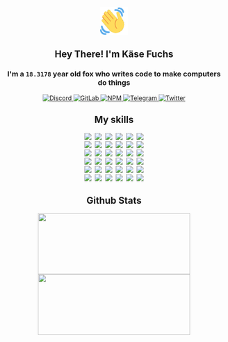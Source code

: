 <div><p align=center><img src=./resources/images/wave.gif width=64px height=64px></p><h2 align=center>Hey There! I'm Käse Fuchs</h2><h3 align=center>I'm a <code>18.3178</code> year old fox who writes code to make computers do things</h3><p align=center><a href=https://discord.com/users/507526681125322772><img alt=Discord src="https://img.shields.io/badge/Discord-5865F2?logo=discord&logoColor=white&style=flat-square#6a27f18308675af0c232108c916edaae"> </a><a href=https://gitlab.com/kasefuchs><img alt=GitLab src="https://img.shields.io/badge/GitLab-330F63?logo=gitlab&logoColor=white&style=flat-square#6a27f18308675af0c232108c916edaae"> </a><a href=https://npmjs.com/~kasefuchs><img alt=NPM src="https://img.shields.io/badge/NPM-CB3837?logo=npm&logoColor=white&style=flat-square#6a27f18308675af0c232108c916edaae"> </a><a href=https://t.me/kasefuchs><img alt=Telegram src="https://img.shields.io/badge/Telegram-2CA5E0?logo=telegram&logoColor=white&style=flat-square#6a27f18308675af0c232108c916edaae"> </a><a href=https://twitter.com/kasefuchs><img alt=Twitter src="https://img.shields.io/badge/Twitter-1DA1F2?logo=twitter&logoColor=white&style=flat-square#6a27f18308675af0c232108c916edaae"></a></p><h2 align=center>My skills</h2><p align=center><a href=https://aws.amazon.com/ ><picture><source srcset="https://skillicons.dev/icons?i=aws&theme=dark#6a27f18308675af0c232108c916edaae" media="(prefers-color-scheme: dark)"><source srcset="https://skillicons.dev/icons?i=aws&theme=light#6a27f18308675af0c232108c916edaae" media="(prefers-color-scheme: light), (prefers-color-scheme: no-preference)"><img src="https://skillicons.dev/icons?i=aws&theme=light#6a27f18308675af0c232108c916edaae"></picture></a>&nbsp;&nbsp;<a href=https://en.wikipedia.org/wiki/Bash_(Unix_shell)><picture><source srcset="https://skillicons.dev/icons?i=bash&theme=dark#6a27f18308675af0c232108c916edaae" media="(prefers-color-scheme: dark)"><source srcset="https://skillicons.dev/icons?i=bash&theme=light#6a27f18308675af0c232108c916edaae" media="(prefers-color-scheme: light), (prefers-color-scheme: no-preference)"><img src="https://skillicons.dev/icons?i=bash&theme=light#6a27f18308675af0c232108c916edaae"></picture></a>&nbsp;&nbsp;<a href=https://discord.com/developers/docs><picture><source srcset="https://skillicons.dev/icons?i=bots&theme=dark#6a27f18308675af0c232108c916edaae" media="(prefers-color-scheme: dark)"><source srcset="https://skillicons.dev/icons?i=bots&theme=light#6a27f18308675af0c232108c916edaae" media="(prefers-color-scheme: light), (prefers-color-scheme: no-preference)"><img src="https://skillicons.dev/icons?i=bots&theme=light#6a27f18308675af0c232108c916edaae"></picture></a>&nbsp;&nbsp;<a href=https://www.cloudflare.com/ ><picture><source srcset="https://skillicons.dev/icons?i=cloudflare&theme=dark#6a27f18308675af0c232108c916edaae" media="(prefers-color-scheme: dark)"><source srcset="https://skillicons.dev/icons?i=cloudflare&theme=light#6a27f18308675af0c232108c916edaae" media="(prefers-color-scheme: light), (prefers-color-scheme: no-preference)"><img src="https://skillicons.dev/icons?i=cloudflare&theme=light#6a27f18308675af0c232108c916edaae"></picture></a>&nbsp;&nbsp;<a href=https://en.wikipedia.org/wiki/CSS><picture><source srcset="https://skillicons.dev/icons?i=css&theme=dark#6a27f18308675af0c232108c916edaae" media="(prefers-color-scheme: dark)"><source srcset="https://skillicons.dev/icons?i=css&theme=light#6a27f18308675af0c232108c916edaae" media="(prefers-color-scheme: light), (prefers-color-scheme: no-preference)"><img src="https://skillicons.dev/icons?i=css&theme=light#6a27f18308675af0c232108c916edaae"></picture></a>&nbsp;&nbsp;<a href=https://www.docker.com/ ><picture><source srcset="https://skillicons.dev/icons?i=docker&theme=dark#6a27f18308675af0c232108c916edaae" media="(prefers-color-scheme: dark)"><source srcset="https://skillicons.dev/icons?i=docker&theme=light#6a27f18308675af0c232108c916edaae" media="(prefers-color-scheme: light), (prefers-color-scheme: no-preference)"><img src="https://skillicons.dev/icons?i=docker&theme=light#6a27f18308675af0c232108c916edaae"></picture></a><br><a href=https://www.electronjs.org/ ><picture><source srcset="https://skillicons.dev/icons?i=electron&theme=dark#6a27f18308675af0c232108c916edaae" media="(prefers-color-scheme: dark)"><source srcset="https://skillicons.dev/icons?i=electron&theme=light#6a27f18308675af0c232108c916edaae" media="(prefers-color-scheme: light), (prefers-color-scheme: no-preference)"><img src="https://skillicons.dev/icons?i=electron&theme=light#6a27f18308675af0c232108c916edaae"></picture></a>&nbsp;&nbsp;<a href=https://expressjs.com/ ><picture><source srcset="https://skillicons.dev/icons?i=express&theme=dark#6a27f18308675af0c232108c916edaae" media="(prefers-color-scheme: dark)"><source srcset="https://skillicons.dev/icons?i=express&theme=light#6a27f18308675af0c232108c916edaae" media="(prefers-color-scheme: light), (prefers-color-scheme: no-preference)"><img src="https://skillicons.dev/icons?i=express&theme=light#6a27f18308675af0c232108c916edaae"></picture></a>&nbsp;&nbsp;<a href=https://www.figma.com/ ><picture><source srcset="https://skillicons.dev/icons?i=figma&theme=dark#6a27f18308675af0c232108c916edaae" media="(prefers-color-scheme: dark)"><source srcset="https://skillicons.dev/icons?i=figma&theme=light#6a27f18308675af0c232108c916edaae" media="(prefers-color-scheme: light), (prefers-color-scheme: no-preference)"><img src="https://skillicons.dev/icons?i=figma&theme=light#6a27f18308675af0c232108c916edaae"></picture></a>&nbsp;&nbsp;<a href=https://firebase.google.com/ ><picture><source srcset="https://skillicons.dev/icons?i=firebase&theme=dark#6a27f18308675af0c232108c916edaae" media="(prefers-color-scheme: dark)"><source srcset="https://skillicons.dev/icons?i=firebase&theme=light#6a27f18308675af0c232108c916edaae" media="(prefers-color-scheme: light), (prefers-color-scheme: no-preference)"><img src="https://skillicons.dev/icons?i=firebase&theme=light#6a27f18308675af0c232108c916edaae"></picture></a>&nbsp;&nbsp;<a href=https://flask.palletsprojects.com/ ><picture><source srcset="https://skillicons.dev/icons?i=flask&theme=dark#6a27f18308675af0c232108c916edaae" media="(prefers-color-scheme: dark)"><source srcset="https://skillicons.dev/icons?i=flask&theme=light#6a27f18308675af0c232108c916edaae" media="(prefers-color-scheme: light), (prefers-color-scheme: no-preference)"><img src="https://skillicons.dev/icons?i=flask&theme=light#6a27f18308675af0c232108c916edaae"></picture></a>&nbsp;&nbsp;<a href=https://cloud.google.com/ ><picture><source srcset="https://skillicons.dev/icons?i=gcp&theme=dark#6a27f18308675af0c232108c916edaae" media="(prefers-color-scheme: dark)"><source srcset="https://skillicons.dev/icons?i=gcp&theme=light#6a27f18308675af0c232108c916edaae" media="(prefers-color-scheme: light), (prefers-color-scheme: no-preference)"><img src="https://skillicons.dev/icons?i=gcp&theme=light#6a27f18308675af0c232108c916edaae"></picture></a><br><a href=https://git-scm.com/ ><picture><source srcset="https://skillicons.dev/icons?i=git&theme=dark#6a27f18308675af0c232108c916edaae" media="(prefers-color-scheme: dark)"><source srcset="https://skillicons.dev/icons?i=git&theme=light#6a27f18308675af0c232108c916edaae" media="(prefers-color-scheme: light), (prefers-color-scheme: no-preference)"><img src="https://skillicons.dev/icons?i=git&theme=light#6a27f18308675af0c232108c916edaae"></picture></a>&nbsp;&nbsp;<a href=https://github.com/ ><picture><source srcset="https://skillicons.dev/icons?i=github&theme=dark#6a27f18308675af0c232108c916edaae" media="(prefers-color-scheme: dark)"><source srcset="https://skillicons.dev/icons?i=github&theme=light#6a27f18308675af0c232108c916edaae" media="(prefers-color-scheme: light), (prefers-color-scheme: no-preference)"><img src="https://skillicons.dev/icons?i=github&theme=light#6a27f18308675af0c232108c916edaae"></picture></a>&nbsp;&nbsp;<a href=https://gitlab.com/ ><picture><source srcset="https://skillicons.dev/icons?i=gitlab&theme=dark#6a27f18308675af0c232108c916edaae" media="(prefers-color-scheme: dark)"><source srcset="https://skillicons.dev/icons?i=gitlab&theme=light#6a27f18308675af0c232108c916edaae" media="(prefers-color-scheme: light), (prefers-color-scheme: no-preference)"><img src="https://skillicons.dev/icons?i=gitlab&theme=light#6a27f18308675af0c232108c916edaae"></picture></a>&nbsp;&nbsp;<a href=https://www.heroku.com/ ><picture><source srcset="https://skillicons.dev/icons?i=heroku&theme=dark#6a27f18308675af0c232108c916edaae" media="(prefers-color-scheme: dark)"><source srcset="https://skillicons.dev/icons?i=heroku&theme=light#6a27f18308675af0c232108c916edaae" media="(prefers-color-scheme: light), (prefers-color-scheme: no-preference)"><img src="https://skillicons.dev/icons?i=heroku&theme=light#6a27f18308675af0c232108c916edaae"></picture></a>&nbsp;&nbsp;<a href=https://en.wikipedia.org/wiki/HTML><picture><source srcset="https://skillicons.dev/icons?i=html&theme=dark#6a27f18308675af0c232108c916edaae" media="(prefers-color-scheme: dark)"><source srcset="https://skillicons.dev/icons?i=html&theme=light#6a27f18308675af0c232108c916edaae" media="(prefers-color-scheme: light), (prefers-color-scheme: no-preference)"><img src="https://skillicons.dev/icons?i=html&theme=light#6a27f18308675af0c232108c916edaae"></picture></a>&nbsp;&nbsp;<a href=https://en.wikipedia.org/wiki/JavaScript><picture><source srcset="https://skillicons.dev/icons?i=js&theme=dark#6a27f18308675af0c232108c916edaae" media="(prefers-color-scheme: dark)"><source srcset="https://skillicons.dev/icons?i=js&theme=light#6a27f18308675af0c232108c916edaae" media="(prefers-color-scheme: light), (prefers-color-scheme: no-preference)"><img src="https://skillicons.dev/icons?i=js&theme=light#6a27f18308675af0c232108c916edaae"></picture></a><br><a href=https://en.wikipedia.org/wiki/Linux><picture><source srcset="https://skillicons.dev/icons?i=linux&theme=dark#6a27f18308675af0c232108c916edaae" media="(prefers-color-scheme: dark)"><source srcset="https://skillicons.dev/icons?i=linux&theme=light#6a27f18308675af0c232108c916edaae" media="(prefers-color-scheme: light), (prefers-color-scheme: no-preference)"><img src="https://skillicons.dev/icons?i=linux&theme=light#6a27f18308675af0c232108c916edaae"></picture></a>&nbsp;&nbsp;<a href=https://mui.com/ ><picture><source srcset="https://skillicons.dev/icons?i=materialui&theme=dark#6a27f18308675af0c232108c916edaae" media="(prefers-color-scheme: dark)"><source srcset="https://skillicons.dev/icons?i=materialui&theme=light#6a27f18308675af0c232108c916edaae" media="(prefers-color-scheme: light), (prefers-color-scheme: no-preference)"><img src="https://skillicons.dev/icons?i=materialui&theme=light#6a27f18308675af0c232108c916edaae"></picture></a>&nbsp;&nbsp;<a href=https://en.wikipedia.org/wiki/Markdown><picture><source srcset="https://skillicons.dev/icons?i=md&theme=dark#6a27f18308675af0c232108c916edaae" media="(prefers-color-scheme: dark)"><source srcset="https://skillicons.dev/icons?i=md&theme=light#6a27f18308675af0c232108c916edaae" media="(prefers-color-scheme: light), (prefers-color-scheme: no-preference)"><img src="https://skillicons.dev/icons?i=md&theme=light#6a27f18308675af0c232108c916edaae"></picture></a>&nbsp;&nbsp;<a href=https://www.mongodb.com/ ><picture><source srcset="https://skillicons.dev/icons?i=mongodb&theme=dark#6a27f18308675af0c232108c916edaae" media="(prefers-color-scheme: dark)"><source srcset="https://skillicons.dev/icons?i=mongodb&theme=light#6a27f18308675af0c232108c916edaae" media="(prefers-color-scheme: light), (prefers-color-scheme: no-preference)"><img src="https://skillicons.dev/icons?i=mongodb&theme=light#6a27f18308675af0c232108c916edaae"></picture></a>&nbsp;&nbsp;<a href=https://www.mysql.com/ ><picture><source srcset="https://skillicons.dev/icons?i=mysql&theme=dark#6a27f18308675af0c232108c916edaae" media="(prefers-color-scheme: dark)"><source srcset="https://skillicons.dev/icons?i=mysql&theme=light#6a27f18308675af0c232108c916edaae" media="(prefers-color-scheme: light), (prefers-color-scheme: no-preference)"><img src="https://skillicons.dev/icons?i=mysql&theme=light#6a27f18308675af0c232108c916edaae"></picture></a>&nbsp;&nbsp;<a href=https://nextjs.org/ ><picture><source srcset="https://skillicons.dev/icons?i=nextjs&theme=dark#6a27f18308675af0c232108c916edaae" media="(prefers-color-scheme: dark)"><source srcset="https://skillicons.dev/icons?i=nextjs&theme=light#6a27f18308675af0c232108c916edaae" media="(prefers-color-scheme: light), (prefers-color-scheme: no-preference)"><img src="https://skillicons.dev/icons?i=nextjs&theme=light#6a27f18308675af0c232108c916edaae"></picture></a><br><a href=https://nodejs.org/en/ ><picture><source srcset="https://skillicons.dev/icons?i=nodejs&theme=dark#6a27f18308675af0c232108c916edaae" media="(prefers-color-scheme: dark)"><source srcset="https://skillicons.dev/icons?i=nodejs&theme=light#6a27f18308675af0c232108c916edaae" media="(prefers-color-scheme: light), (prefers-color-scheme: no-preference)"><img src="https://skillicons.dev/icons?i=nodejs&theme=light#6a27f18308675af0c232108c916edaae"></picture></a>&nbsp;&nbsp;<a href=https://www.postgresql.org/ ><picture><source srcset="https://skillicons.dev/icons?i=postgres&theme=dark#6a27f18308675af0c232108c916edaae" media="(prefers-color-scheme: dark)"><source srcset="https://skillicons.dev/icons?i=postgres&theme=light#6a27f18308675af0c232108c916edaae" media="(prefers-color-scheme: light), (prefers-color-scheme: no-preference)"><img src="https://skillicons.dev/icons?i=postgres&theme=light#6a27f18308675af0c232108c916edaae"></picture></a>&nbsp;&nbsp;<a href=https://learn.microsoft.com/en-us/powershell/ ><picture><source srcset="https://skillicons.dev/icons?i=powershell&theme=dark#6a27f18308675af0c232108c916edaae" media="(prefers-color-scheme: dark)"><source srcset="https://skillicons.dev/icons?i=powershell&theme=light#6a27f18308675af0c232108c916edaae" media="(prefers-color-scheme: light), (prefers-color-scheme: no-preference)"><img src="https://skillicons.dev/icons?i=powershell&theme=light#6a27f18308675af0c232108c916edaae"></picture></a>&nbsp;&nbsp;<a href=https://www.python.org/ ><picture><source srcset="https://skillicons.dev/icons?i=py&theme=dark#6a27f18308675af0c232108c916edaae" media="(prefers-color-scheme: dark)"><source srcset="https://skillicons.dev/icons?i=py&theme=light#6a27f18308675af0c232108c916edaae" media="(prefers-color-scheme: light), (prefers-color-scheme: no-preference)"><img src="https://skillicons.dev/icons?i=py&theme=light#6a27f18308675af0c232108c916edaae"></picture></a>&nbsp;&nbsp;<a href=https://www.raspberrypi.org/ ><picture><source srcset="https://skillicons.dev/icons?i=raspberrypi&theme=dark#6a27f18308675af0c232108c916edaae" media="(prefers-color-scheme: dark)"><source srcset="https://skillicons.dev/icons?i=raspberrypi&theme=light#6a27f18308675af0c232108c916edaae" media="(prefers-color-scheme: light), (prefers-color-scheme: no-preference)"><img src="https://skillicons.dev/icons?i=raspberrypi&theme=light#6a27f18308675af0c232108c916edaae"></picture></a>&nbsp;&nbsp;<a href=https://reactjs.org/ ><picture><source srcset="https://skillicons.dev/icons?i=react&theme=dark#6a27f18308675af0c232108c916edaae" media="(prefers-color-scheme: dark)"><source srcset="https://skillicons.dev/icons?i=react&theme=light#6a27f18308675af0c232108c916edaae" media="(prefers-color-scheme: light), (prefers-color-scheme: no-preference)"><img src="https://skillicons.dev/icons?i=react&theme=light#6a27f18308675af0c232108c916edaae"></picture></a><br><a href=https://redux.js.org/ ><picture><source srcset="https://skillicons.dev/icons?i=redux&theme=dark#6a27f18308675af0c232108c916edaae" media="(prefers-color-scheme: dark)"><source srcset="https://skillicons.dev/icons?i=redux&theme=light#6a27f18308675af0c232108c916edaae" media="(prefers-color-scheme: light), (prefers-color-scheme: no-preference)"><img src="https://skillicons.dev/icons?i=redux&theme=light#6a27f18308675af0c232108c916edaae"></picture></a>&nbsp;&nbsp;<a href=https://en.wikipedia.org/wiki/Regular_expression><picture><source srcset="https://skillicons.dev/icons?i=regex&theme=dark#6a27f18308675af0c232108c916edaae" media="(prefers-color-scheme: dark)"><source srcset="https://skillicons.dev/icons?i=regex&theme=light#6a27f18308675af0c232108c916edaae" media="(prefers-color-scheme: light), (prefers-color-scheme: no-preference)"><img src="https://skillicons.dev/icons?i=regex&theme=light#6a27f18308675af0c232108c916edaae"></picture></a>&nbsp;&nbsp;<a href=https://en.wikipedia.org/wiki/Sass_(stylesheet_language)><picture><source srcset="https://skillicons.dev/icons?i=sass&theme=dark#6a27f18308675af0c232108c916edaae" media="(prefers-color-scheme: dark)"><source srcset="https://skillicons.dev/icons?i=sass&theme=light#6a27f18308675af0c232108c916edaae" media="(prefers-color-scheme: light), (prefers-color-scheme: no-preference)"><img src="https://skillicons.dev/icons?i=sass&theme=light#6a27f18308675af0c232108c916edaae"></picture></a>&nbsp;&nbsp;<a href=https://www.typescriptlang.org/ ><picture><source srcset="https://skillicons.dev/icons?i=ts&theme=dark#6a27f18308675af0c232108c916edaae" media="(prefers-color-scheme: dark)"><source srcset="https://skillicons.dev/icons?i=ts&theme=light#6a27f18308675af0c232108c916edaae" media="(prefers-color-scheme: light), (prefers-color-scheme: no-preference)"><img src="https://skillicons.dev/icons?i=ts&theme=light#6a27f18308675af0c232108c916edaae"></picture></a>&nbsp;&nbsp;<a href=https://unity.com/ ><picture><source srcset="https://skillicons.dev/icons?i=unity&theme=dark#6a27f18308675af0c232108c916edaae" media="(prefers-color-scheme: dark)"><source srcset="https://skillicons.dev/icons?i=unity&theme=light#6a27f18308675af0c232108c916edaae" media="(prefers-color-scheme: light), (prefers-color-scheme: no-preference)"><img src="https://skillicons.dev/icons?i=unity&theme=light#6a27f18308675af0c232108c916edaae"></picture></a>&nbsp;&nbsp;<a href=https://workers.cloudflare.com/ ><picture><source srcset="https://skillicons.dev/icons?i=workers&theme=dark#6a27f18308675af0c232108c916edaae" media="(prefers-color-scheme: dark)"><source srcset="https://skillicons.dev/icons?i=workers&theme=light#6a27f18308675af0c232108c916edaae" media="(prefers-color-scheme: light), (prefers-color-scheme: no-preference)"><img src="https://skillicons.dev/icons?i=workers&theme=light#6a27f18308675af0c232108c916edaae"></picture></a><br></p><h2 align=center>Github Stats</h2><p align=center><picture><source srcset="https://github-readme-stats-kasefuchs.vercel.app/api/?count_private=true&hide_border=true&hide_rank=true&line_height=20&hide_title=true&username=Kasefuchs&theme=dark#6a27f18308675af0c232108c916edaae" media="(prefers-color-scheme: dark)"><source srcset="https://github-readme-stats-kasefuchs.vercel.app/api/?count_private=true&hide_border=true&hide_rank=true&line_height=20&hide_title=true&username=Kasefuchs&theme=light#6a27f18308675af0c232108c916edaae" media="(prefers-color-scheme: light), (prefers-color-scheme: no-preference)"><img align=middle width=350 height=140 src="https://github-readme-stats-kasefuchs.vercel.app/api/?count_private=true&hide_border=true&hide_rank=true&line_height=20&hide_title=true&username=Kasefuchs&theme=light#6a27f18308675af0c232108c916edaae"></picture><picture><source srcset="https://github-readme-stats-kasefuchs.vercel.app/api/top-langs/?count_private=true&hide_border=true&layout=compact&username=Kasefuchs&theme=dark#6a27f18308675af0c232108c916edaae" media="(prefers-color-scheme: dark)"><source srcset="https://github-readme-stats-kasefuchs.vercel.app/api/top-langs/?count_private=true&hide_border=true&layout=compact&username=Kasefuchs&theme=light#6a27f18308675af0c232108c916edaae" media="(prefers-color-scheme: light), (prefers-color-scheme: no-preference)"><img align=middle width=350 height=140 src="https://github-readme-stats-kasefuchs.vercel.app/api/top-langs/?count_private=true&hide_border=true&layout=compact&username=Kasefuchs&theme=light#6a27f18308675af0c232108c916edaae"></picture></p><img src="https://hit.yhype.me/github/profile?user_id=64592097#6a27f18308675af0c232108c916edaae" alt=""></div>